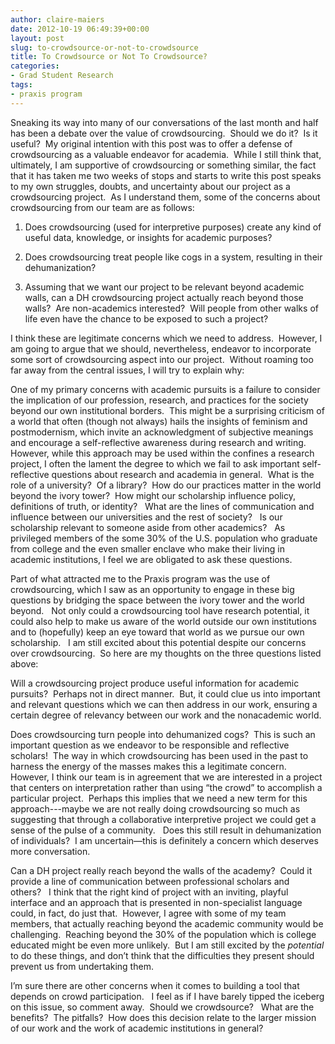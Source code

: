 ```yaml
---
author: claire-maiers
date: 2012-10-19 06:49:39+00:00
layout: post
slug: to-crowdsource-or-not-to-crowdsource
title: To Crowdsource or Not To Crowdsource?
categories:
- Grad Student Research
tags:
- praxis program
---
```


Sneaking its way into many of our conversations of the last month and half has been a debate over the value of crowdsourcing.  Should we do it?  Is it useful?  My original intention with this post was to offer a defense of crowdsourcing as a valuable endeavor for academia.  While I still think that, ultimately, I am supportive of crowdsourcing or something similar, the fact that it has taken me two weeks of stops and starts to write this post speaks to my own struggles, doubts, and uncertainty about our project as a crowdsourcing project.  As I understand them, some of the concerns about crowdsourcing from our team are as follows:



	
  1. Does crowdsourcing (used for interpretive purposes) create any kind of useful data, knowledge, or insights for academic purposes?

	
  2. Does crowdsourcing treat people like cogs in a system, resulting in their dehumanization?

	
  3. Assuming that we want our project to be relevant beyond academic walls, can a DH crowdsourcing project actually reach beyond those walls?  Are non-academics interested?  Will people from other walks of life even have the chance to be exposed to such a project?


I think these are legitimate concerns which we need to address.  However, I am going to argue that we should, nevertheless, endeavor to incorporate some sort of crowdsourcing aspect into our project.  Without roaming too far away from the central issues, I will try to explain why:

One of my primary concerns with academic pursuits is a failure to consider the implication of our profession, research, and practices for the society beyond our own institutional borders.  This might be a surprising criticism of a world that often (though not always) hails the insights of feminism and postmodernism, which invite an acknowledgment of subjective meanings and encourage a self-reflective awareness during research and writing.  However, while this approach may be used within the confines a research project, I often the lament the degree to which we fail to ask important self-reflective questions about research and academia in general.  What is the role of a university?  Of a library?  How do our practices matter in the world beyond the ivory tower?  How might our scholarship influence policy, definitions of truth, or identity?   What are the lines of communication and influence between our universities and the rest of society?   Is our scholarship relevant to someone aside from other academics?   As privileged members of the some 30% of the U.S. population who graduate from college and the even smaller enclave who make their living in academic institutions, I feel we are obligated to ask these questions.

Part of what attracted me to the Praxis program was the use of crowdsourcing, which I saw as an opportunity to engage in these big questions by bridging the space between the ivory tower and the world beyond.   Not only could a crowdsourcing tool have research potential, it could also help to make us aware of the world outside our own institutions and to (hopefully) keep an eye toward that world as we pursue our own scholarship.   I am still excited about this potential despite our concerns over crowdsourcing.  So here are my thoughts on the three questions listed above:

Will a crowdsourcing project produce useful information for academic pursuits?  Perhaps not in direct manner.  But, it could clue us into important and relevant questions which we can then address in our work, ensuring a certain degree of relevancy between our work and the nonacademic world.

Does crowdsourcing turn people into dehumanized cogs?  This is such an important question as we endeavor to be responsible and reflective scholars!  The way in which crowdsourcing has been used in the past to harness the energy of the masses makes this a legitimate concern.  However, I think our team is in agreement that we are interested in a project that centers on interpretation rather than using “the crowd” to accomplish a particular project.  Perhaps this implies that we need a new term for this approach---maybe we are not really doing crowdsourcing so much as suggesting that through a collaborative interpretive project we could get a sense of the pulse of a community.   Does this still result in dehumanization of individuals?  I am uncertain&mdash;this is definitely a concern which deserves more conversation.

Can a DH project really reach beyond the walls of the academy?  Could it provide a line of communication between professional scholars and others?   I think that the right kind of project with an inviting, playful interface and an approach that is presented in non-specialist language could, in fact, do just that.  However, I agree with some of my team members, that actually reaching beyond the academic community would be challenging.  Reaching beyond the 30% of the population which is college educated might be even more unlikely.  But I am still excited by the _potential_ to do these things, and don’t think that the difficulties they present should prevent us from undertaking them.

I’m sure there are other concerns when it comes to building a tool that depends on crowd participation.   I feel as if I have barely tipped the iceberg on this issue, so comment away.  Should we crowdsource?   What are the benefits?  The pitfalls?  How does this decision relate to the larger mission of our work and the work of academic institutions in general?
